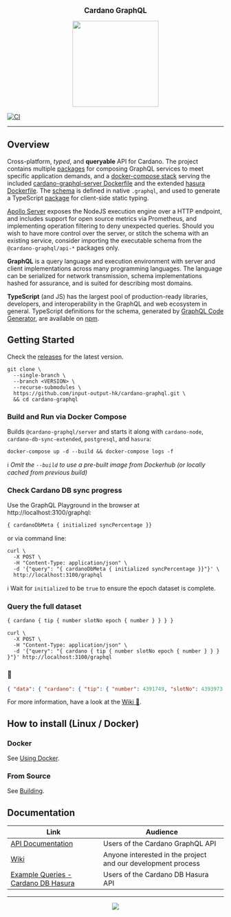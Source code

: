 <p align="center">
  <big><strong>Cardano GraphQL</strong></big>
</p>

<p align="center">
  <img width="200" src=".github/images/cardano-logo.png"/>
</p>

[![CI][img_src_CI]][workflow_CI]

<hr/>

## Overview

Cross-platform, _typed_, and **queryable** API for Cardano. The project contains multiple
 [packages](./packages) for composing GraphQL services to meet specific application demands, 
 and a [docker-compose stack](./docker-compose.yml) serving the included [cardano-graphql-server Dockerfile](./Dockerfile) 
 and the extended [hasura Dockerfile](./packages/api-cardano-db-hasura/hasura/Dockerfile).
 The [schema](packages/api-cardano-db-hasura/schema.graphql) is defined in native `.graphql`,
 and used to generate a TypeScript [package](packages/client-ts/README.md) for client-side static typing.
 
  [Apollo Server](https://www.apollographql.com/docs/apollo-server/) 
  exposes the NodeJS execution engine over a HTTP endpoint, and includes support for open source metrics 
  via Prometheus, and implementing operation filtering to deny unexpected queries. Should you wish to have
  more control over the server, or stitch the schema with an existing service, consider importing the 
  executable schema from the `@cardano-graphql/api-*` packages only.

**GraphQL** is a query language and execution environment with server and client implementations
 across many programming languages. The language can be serialized for network transmission, 
 schema implementations hashed for assurance, and is suited for describing most domains.
 
**TypeScript** (and JS) has the largest pool of production-ready libraries, developers, and 
interoperability in the GraphQL and web ecosystem in general. TypeScript definitions for the 
schema, generated by [GraphQL Code Generator](https://graphql-code-generator.com), are available 
on [npm](https://www.npmjs.com/package/cardano-graphql-ts).

## Getting Started
Check the [releases](https://github.com/input-output-hk/cardano-graphql/releases) for the latest version.
``` console
git clone \
  --single-branch \
  --branch <VERSION> \
  --recurse-submodules \
  https://github.com/input-output-hk/cardano-graphql.git \
  && cd cardano-graphql
```
### Build and Run via Docker Compose
Builds `@cardano-graphql/server` and starts it along with `cardano-node`, `cardano-db-sync-extended`, `postgresql`, and `hasura`:

``` console
docker-compose up -d --build && docker-compose logs -f
```
:information_source: _Omit the `--build` to use a pre-built image from Dockerhub (or locally cached from previous build)_
### Check Cardano DB sync progress
Use the GraphQL Playground in the browser at http://localhost:3100/graphql:
``` graphql 
{ cardanoDbMeta { initialized syncPercentage }}
```
or via command line:
``` console
curl \
  -X POST \
  -H "Content-Type: application/json" \
  -d '{"query": "{ cardanoDbMeta { initialized syncPercentage }}"}' \
  http://localhost:3100/graphql
```
:information_source: Wait for `initialized` to be `true` to ensure the epoch dataset is complete.
### Query the full dataset
```graphql
{ cardano { tip { number slotNo epoch { number } } } }
```
``` console
curl \
  -X POST \
  -H "Content-Type: application/json" \
  -d '{"query": "{ cardano { tip { number slotNo epoch { number } } } }"}' http://localhost:3100/graphql
```
### :tada:
``` json
{ "data": { "cardano": { "tip": { "number": 4391749, "slotNo": 4393973, "epoch": { "number": 203 } } } } }
```

For more information, have a look at the [Wiki :book:](https://github.com/input-output-hk/cardano-graphql/wiki).

## How to install (Linux / Docker)

### Docker

See [Using Docker](https://github.com/input-output-hk/cardano-graphql/wiki/Docker).

### From Source 

See [Building](https://github.com/input-output-hk/cardano-graphql/wiki/Building).

## Documentation

| Link                                                                                               | Audience                                                     |
| ---                                                                                                | ---                                                          |
| [API Documentation](https://input-output-hk.github.io/cardano-graphql)                             | Users of the Cardano GraphQL API                             |
| [Wiki](https://github.com/input-output-hk/cardano-graphql/wiki)                                    | Anyone interested in the project and our development process |
| [Example Queries - Cardano DB Hasura](./packages/api-cardano-db-hasura/src/example_queries)        | Users of the Cardano DB Hasura API                             |

<hr/>

<p align="center">
  <a href="https://github.com/input-output-hk/cardano-graphql/blob/master/LICENSE"><img src="https://img.shields.io/github/license/input-output-hk/cardano-graphql.svg?style=for-the-badge" /></a>
</p>

[img_src_CI]: https://github.com/input-output-hk/cardano-graphql/workflows/CI/badge.svg
[workflow_CI]: https://github.com/input-output-hk/cardano-graphql/actions?query=workflow%3ACI
